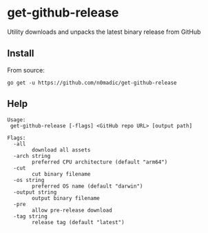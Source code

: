 # get-github-release

Utility downloads and unpacks the latest binary release from GitHub

## Install

From source:

`go get -u https://github.com/n0madic/get-github-release`

## Help

```shell
Usage:
 get-github-release [-flags] <GitHub repo URL> [output path]

Flags:
  -all
    	download all assets
  -arch string
    	preferred CPU architecture (default "arm64")
  -cut
    	cut binary filename
  -os string
    	preferred OS name (default "darwin")
  -output string
    	output binary filename
  -pre
    	allow pre-release download
  -tag string
    	release tag (default "latest")
```
